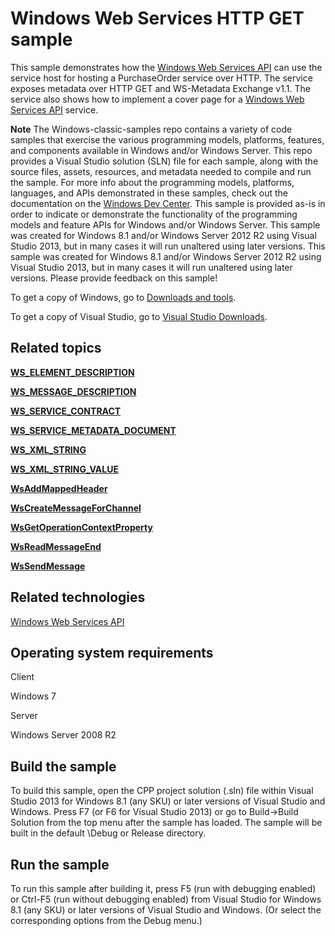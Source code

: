 Windows Web Services HTTP GET sample
====================================

This sample demonstrates how the [Windows Web Services API](http://msdn.microsoft.com/en-us/library/windows/desktop/dd430435) can use the service host for hosting a PurchaseOrder service over HTTP. The service exposes metadata over HTTP GET and WS-Metadata Exchange v1.1. The service also shows how to implement a cover page for a [Windows Web Services API](http://msdn.microsoft.com/en-us/library/windows/desktop/dd430435) service.

**Note**  The Windows-classic-samples repo contains a variety of code samples that exercise the various programming models, platforms, features, and components available in Windows and/or Windows Server. This repo provides a Visual Studio solution (SLN) file for each sample, along with the source files, assets, resources, and metadata needed to compile and run the sample. For more info about the programming models, platforms, languages, and APIs demonstrated in these samples, check out the documentation on the [Windows Dev Center](https://dev.windows.com). This sample is provided as-is in order to indicate or demonstrate the functionality of the programming models and feature APIs for Windows and/or Windows Server. This sample was created for Windows 8.1 and/or Windows Server 2012 R2 using Visual Studio 2013, but in many cases it will run unaltered using later versions. This sample was created for Windows 8.1 and/or Windows Server 2012 R2 using Visual Studio 2013, but in many cases it will run unaltered using later versions. Please provide feedback on this sample!

To get a copy of Windows, go to [Downloads and tools](http://go.microsoft.com/fwlink/p/?linkid=301696).

To get a copy of Visual Studio, go to [Visual Studio Downloads](http://go.microsoft.com/fwlink/p/?linkid=301697).

Related topics
--------------

[**WS\_ELEMENT\_DESCRIPTION**](http://msdn.microsoft.com/en-us/library/windows/desktop/dd401822)

[**WS\_MESSAGE\_DESCRIPTION**](http://msdn.microsoft.com/en-us/library/windows/desktop/dd401954)

[**WS\_SERVICE\_CONTRACT**](http://msdn.microsoft.com/en-us/library/windows/desktop/dd323418)

[**WS\_SERVICE\_METADATA\_DOCUMENT**](http://msdn.microsoft.com/en-us/library/windows/desktop/dd323427)

[**WS\_XML\_STRING**](http://msdn.microsoft.com/en-us/library/windows/desktop/dd323559)

[**WS\_XML\_STRING\_VALUE**](http://msdn.microsoft.com/en-us/library/windows/desktop/dd323563)

[**WsAddMappedHeader**](http://msdn.microsoft.com/en-us/library/windows/desktop/dd430481)

[**WsCreateMessageForChannel**](http://msdn.microsoft.com/en-us/library/windows/desktop/dd430502)

[**WsGetOperationContextProperty**](http://msdn.microsoft.com/en-us/library/windows/desktop/dd430553)

[**WsReadMessageEnd**](http://msdn.microsoft.com/en-us/library/windows/desktop/dd430593)

[**WsSendMessage**](http://msdn.microsoft.com/en-us/library/windows/desktop/dd430623)

Related technologies
--------------------

[Windows Web Services API](http://msdn.microsoft.com/en-us/library/windows/desktop/dd430435)

Operating system requirements
-----------------------------

Client

Windows 7

Server

Windows Server 2008 R2

Build the sample
----------------

To build this sample, open the CPP project solution (.sln) file within Visual Studio 2013 for Windows 8.1 (any SKU) or later versions of Visual Studio and Windows. Press F7 (or F6 for Visual Studio 2013) or go to Build-\>Build Solution from the top menu after the sample has loaded. The sample will be built in the default \\Debug or Release directory.

Run the sample
--------------

To run this sample after building it, press F5 (run with debugging enabled) or Ctrl-F5 (run without debugging enabled) from Visual Studio for Windows 8.1 (any SKU) or later versions of Visual Studio and Windows. (Or select the corresponding options from the Debug menu.)


